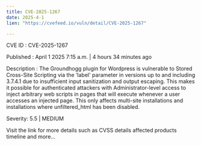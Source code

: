 ```yaml
---
title: CVE-2025-1267
date: 2025-4-1
lien: "https://cvefeed.io/vuln/detail/CVE-2025-1267"

---
```


CVE ID : CVE-2025-1267
 
Published :  April 1
2025
7:15 a.m. | 4 hours
34 minutes ago
 
Description : The Groundhogg plugin for Wordpress is vulnerable to Stored Cross-Site Scripting via the ‘label' parameter in versions up to
and including
3.7.4.1 due to insufficient input sanitization and output escaping. This makes it possible for authenticated attackers
with Administrator-level access
to inject arbitrary web scripts in pages that will execute whenever a user accesses an injected page. This only affects multi-site installations and installations where unfiltered_html has been disabled.
 
Severity: 5.5 | MEDIUM
 
Visit the link for more details
such as CVSS details
affected products
timeline
and more...
